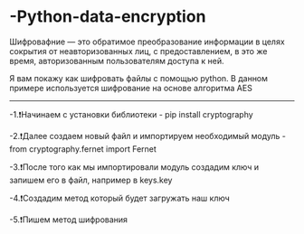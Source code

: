 # -Python-data-encryption

Шифровафние — это обратимое преобразование информации в целях сокрытия от неавторизованных лиц, с предоставлением, в это же время, авторизованным пользователям доступа к ней.

Я вам покажу как шифровать файлы с помощью python. В данном примере используется шифрование на основе алгоритма AES

___________________________________________________________
-1.❗️Начинаем с установки библиотеки - pip install cryptography

-2.❗️Далее создаем новый файл и импортируем необходимый модуль - from cryptography.fernet import Fernet

-3.❗️После того как мы импортировали модуль создадим ключ и запишем его в файл, например в keys.key
      
-4.❗️Создадим метод который будет загружать наш ключ

-5.❗️Пишем метод шифрования

